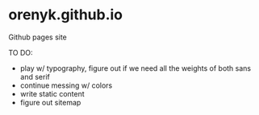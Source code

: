 orenyk.github.io
================

Github pages site

TO DO:
* play w/ typography, figure out if we need all the weights of both sans and serif
* continue messing w/ colors
* write static content
* figure out sitemap